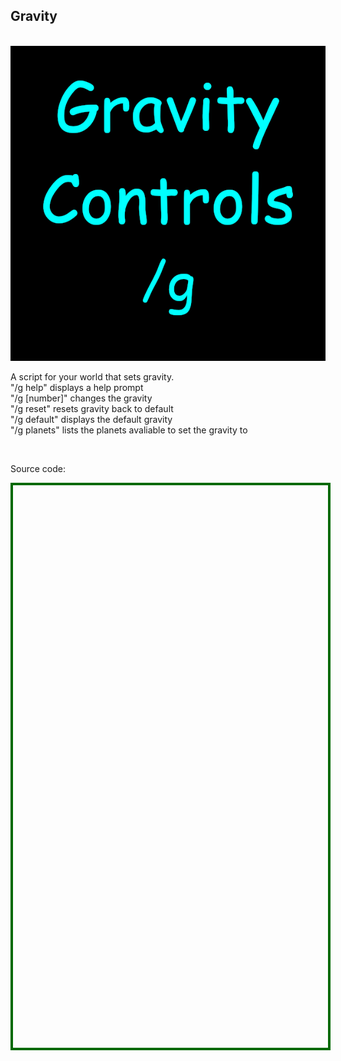 <h2>Gravity</h2>
<br />
<img src='gravity.png' style="max-width:100%;height:auto;" />
<br />
<p>A script for your world that sets gravity.<br />"/g help" displays a help prompt<br />"/g [number]" changes the gravity<br />"/g reset" resets gravity back to default<br />"/g default" displays the default gravity<br />"/g planets" lists the planets avaliable to set the gravity to</p>
<br />
<p>Source code:</p>
<div id='rawfile0' style="border: 0;max-width:100%;max-height:95%;height:900px;width:705px;display:inline-block;">
	<pre id="thePre0" style="text-align:left; background:transparent; color: green;max-width:100%;max-height:100%;height:900px;width:705px;border: 4px solid #006900;margin: auto;overflow: scroll;display: block;"></pre>
</div>
<script>
fetch('Gravity.cs')
.then(body=>body.text())
.then(body=>{document.getElementById('thePre0').innerText = body;})
</script>
<hr style="height:50px; visibility:hidden;" />
